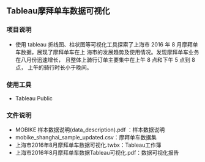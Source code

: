 
##  Tableau摩拜单车数据可视化

### 项目说明
*
    使用 tableau 折线图、柱状图等可视化工具探索了上海市 2016 年 8 月摩拜单车数据，展现了摩拜单车在上
海市的发展趋势及使用情况。发现摩拜单车业务在八月份迅速增长， 且整体上骑行订单主要集中在上午 8
点和下午 5 点到 8 点， 上午的骑行时长小于晚间。

### 使用工具
*
    Tableau Public

### 文件说明
*
    MOBIKE 样本数据说明(data_description).pdf ：样本数据说明
*
    mobike_shanghai_sample_updated.csv：摩拜单车数据集
*
    上海市2016年8月摩拜单车数据可视化.twbx：Tableau工作簿
*    
    上海市2016年8月摩拜单车数据Tableau可视化.pdf：数据可视化报告
